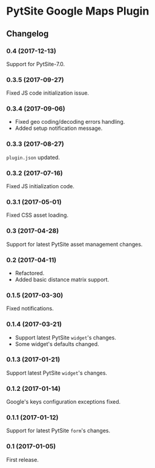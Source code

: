 # PytSite Google Maps Plugin


## Changelog


### 0.4 (2017-12-13)

Support for PytSite-7.0.


### 0.3.5 (2017-09-27)

Fixed JS code initialization issue.


### 0.3.4 (2017-09-06)

- Fixed geo coding/decoding errors handling.
- Added setup notification message.


### 0.3.3 (2017-08-27)

`plugin.json` updated.


### 0.3.2 (2017-07-16)

Fixed JS initialization code.


### 0.3.1 (2017-05-01)

Fixed CSS asset loading.


### 0.3 (2017-04-28)

Support for latest PytSite asset management changes.


### 0.2 (2017-04-11)

- Refactored.
- Added basic distance matrix support.


### 0.1.5 (2017-03-30)

Fixed notifications.


### 0.1.4 (2017-03-21)

- Support latest PytSite `widget`'s changes.
- Some widget's defaults changed.


### 0.1.3 (2017-01-21)

Support latest PytSite `widget`'s changes.


### 0.1.2 (2017-01-14)

Google's keys configuration exceptions fixed.


### 0.1.1 (2017-01-12)

Support for latest PytSite `form`'s changes.


### 0.1 (2017-01-05)

First release.
